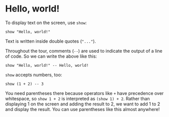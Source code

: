 # Hello, world!

To display text on the screen, use `show`:

```wipple
show "Hello, world!"
```

Text is written inside double quotes (`"..."`).

Throughout the tour, comments (`--`) are used to indicate the output of a line of code. So we can write the above like this:

```wipple
show "Hello, world!" -- Hello, world!
```

`show` accepts numbers, too:

```wipple
show (1 + 2) -- 3
```

You need parentheses there because operators like `+` have precedence over whitespace, so `show 1 + 2` is interpreted as `(show 1) + 2`. Rather than displaying 1 on the screen and adding the result to 2, we want to add 1 to 2 and display the result. You can use parentheses like this almost anywhere!
